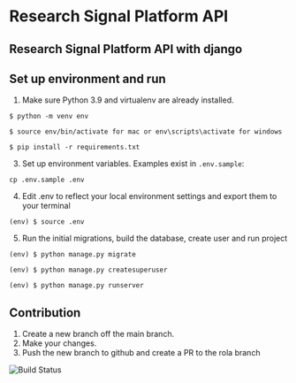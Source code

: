 # Research Signal Platform API

## Research Signal Platform  API with django

## Set up environment and run

1. Make sure Python 3.9 and virtualenv are already installed.


`$ python -m venv env`

`$ source env/bin/activate for mac or env\scripts\activate for windows`

`$ pip install -r requirements.txt`

3. Set up environment variables. Examples exist in `.env.sample`:

`cp .env.sample .env`

4. Edit .env to reflect your local environment settings and export them to your terminal

`(env) $ source .env `

5. Run the initial migrations, build the database, create user and run project

`(env) $ python manage.py migrate`

`(env) $ python manage.py createsuperuser`

`(env) $ python manage.py runserver`

## Contribution
1. Create a new branch off the main branch.
2. Make your changes.
3. Push the new branch to github and create a PR to the rola branch

![Build Status](https://github.com/CalabasHe/calabashe-api/actions/workflows/ci.yml/badge.svg?branch=main&label=Build%20Status&style=flat-square)
